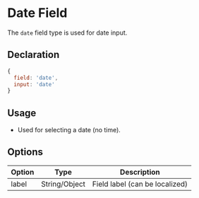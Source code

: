 # Date Field

The `date` field type is used for date input.

## Declaration
```js
{
  field: 'date',
  input: 'date'
}
```

## Usage
- Used for selecting a date (no time).

## Options
| Option      | Type    | Description                                 |
|-------------|---------|---------------------------------------------|
| label       | String/Object | Field label (can be localized)         |
